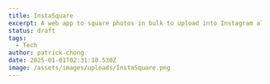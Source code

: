 ```yaml
---
title: InstaSquare
excerpt: A web app to square photos in bulk to upload into Instagram albums.
status: draft
tags:
  - Tech
author: patrick-chong
date: 2025-01-01T02:31:10.530Z
image: /assets/images/uploads/InstaSquare.png
---
```



